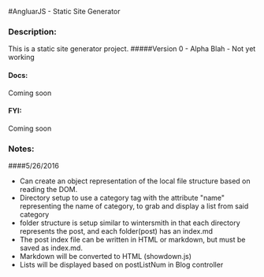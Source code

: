 #AngluarJS - Static Site Generator

### Description:
This is a static site generator project.
#####Version 0 - Alpha Blah - Not yet working

#### Docs:
  Coming soon
  
#### FYI:
  Coming soon
  
  
### Notes: 
  ####5/26/2016 
  <ul>
    <li>Can create an object representation of the local file structure based on reading the DOM.</li>
    <li>Directory setup to use a category tag with the attribute "name" representing the name of category, to grab and display a list from said category</li>
    <li>folder structure is setup similar to wintersmith in that each directory represents the post, and each folder(post) has an index.md</li>
    <li>The post index file can be written in HTML or markdown, but must be saved as index.md.</li>
    <li>Markdown will be converted to HTML (showdown.js)</li>
    <li>Lists will be displayed based on postListNum in Blog controller</li>
    

